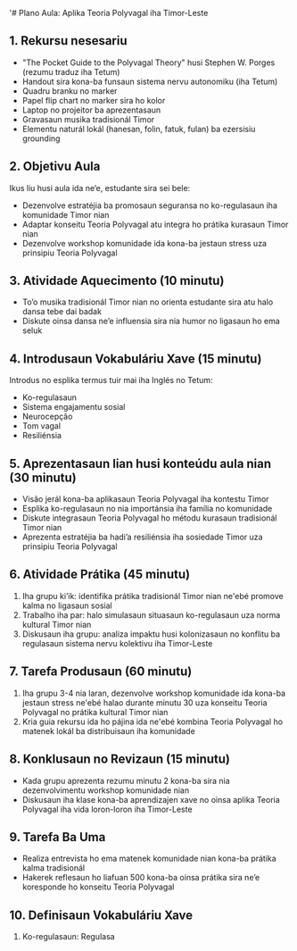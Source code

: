 '# Plano Aula: Aplika Teoria Polyvagal iha Timor-Leste

## 1. Rekursu nesesariu

- "The Pocket Guide to the Polyvagal Theory" husi Stephen W. Porges (rezumu traduz iha Tetum)
- Handout sira kona-ba funsaun sistema nervu autonomiku (iha Tetum)
- Quadru branku no marker
- Papel flip chart no marker sira ho kolor
- Laptop no projeitor ba aprezentasaun
- Gravasaun musika tradisionál Timor
- Elementu naturál lokál (hanesan, folin, fatuk, fulan) ba ezersisiu grounding

## 2. Objetivu Aula

Ikus liu husi aula ida ne’e, estudante sira sei bele:
- Dezenvolve estratéjia ba promosaun seguransa no ko-regulasaun iha komunidade Timor nian
- Adaptar konseitu Teoria Polyvagal atu integra ho prátika kurasaun Timor nian 
- Dezenvolve workshop komunidade ida kona-ba jestaun stress uza prinsipiu Teoria Polyvagal

## 3. Atividade Aquecimento (10 minutu)

- To’o musika tradisionál Timor nian no orienta estudante sira atu halo dansa tebe dai badak
- Diskute oinsa dansa ne’e influensia sira nia humor no ligasaun ho ema seluk

## 4. Introdusaun Vokabuláriu Xave (15 minutu)

Introdus no esplika termus tuir mai iha Inglés no Tetum:
- Ko-regulasaun
- Sistema engajamentu sosial
- Neurocepção
- Tom vagal
- Resiliénsia

## 5. Aprezentasaun lian husi konteúdu aula nian (30 minutu)

- Visão jerál kona-ba aplikasaun Teoria Polyvagal iha kontestu Timor
- Esplika ko-regulasaun no nia importánsia iha família no komunidade
- Diskute integrasaun Teoria Polyvagal ho métodu kurasaun tradisionál Timor nian
- Aprezenta estratéjia ba hadi’a resiliénsia iha sosiedade Timor uza prinsipiu Teoria Polyvagal

## 6. Atividade Prátika (45 minutu)

1. Iha grupu ki’ik: identifika prátika tradisionál Timor nian ne'ebé promove kalma no ligasaun sosial
2. Trabalho iha par: halo simulasaun situasaun ko-regulasaun uza norma kultural Timor nian
3. Diskusaun iha grupu: analiza impaktu husi kolonizasaun no konflitu ba regulasaun sistema nervu kolektivu iha Timor-Leste

## 7. Tarefa Produsaun (60 minutu)

1. Iha grupu 3-4 nia laran, dezenvolve workshop komunidade ida kona-ba jestaun stress ne'ebé halao durante minutu 30 uza konseitu Teoria Polyvagal no prátika kultural Timor nian
2. Kria guia rekursu ida ho pájina ida ne'ebé kombina Teoria Polyvagal ho matenek lokál ba distribuisaun iha komunidade

## 8. Konklusaun no Revizaun (15 minutu)

- Kada grupu aprezenta rezumu minutu 2 kona-ba sira nia dezenvolvimentu workshop komunidade nian
- Diskusaun iha klase kona-ba aprendizajen xave no oinsa aplika Teoria Polyvagal iha vida loron-loron iha Timor-Leste

## 9. Tarefa Ba Uma

- Realiza entrevista ho ema matenek komunidade nian kona-ba prátika kalma tradisionál
- Hakerek reflesaun ho liafuan 500 kona-ba oinsa prátika sira ne’e koresponde ho konseitu Teoria Polyvagal

## 10. Definisaun Vokabuláriu Xave

1. Ko-regulasaun: Regulasa
